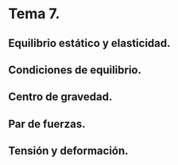 # Tema 7.

## Equilibrio estático y elasticidad.
## Condiciones de equilibrio.
## Centro de gravedad.
## Par de fuerzas.
## Tensión y deformación.